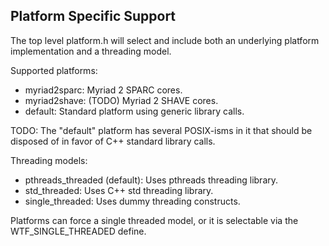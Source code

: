 ## Platform Specific Support

The top level platform.h will select and include both an underlying
platform implementation and a threading model.

Supported platforms:

* myriad2sparc: Myriad 2 SPARC cores.
* myriad2shave: (TODO) Myriad 2 SHAVE cores.
* default: Standard platform using generic library calls.

TODO: The "default" platform has several POSIX-isms in it that should be
disposed of in favor of C++ standard library calls.

Threading models:

* pthreads_threaded (default): Uses pthreads threading library.
* std_threaded: Uses C++ std threading library.
* single_threaded: Uses dummy threading constructs.

Platforms can force a single threaded model, or it is selectable via
the WTF_SINGLE_THREADED define.
